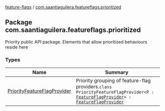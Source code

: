 [feature-flags](../index.md) / [com.saantiaguilera.featureflags.prioritized](./index.md)

## Package com.saantiaguilera.featureflags.prioritized

Priority public API package. Elements that allow prioritized behaviours reside here

### Types

| Name | Summary |
|---|---|
| [PriorityFeatureFlagProvider](-priority-feature-flag-provider/index.md) | Priority grouping of feature-flag providers.`class PriorityFeatureFlagProvider<P : `[`FeatureFlagProvider`](../com.saantiaguilera.featureflags/-feature-flag-provider/index.md)`> : `[`FeatureFlagProvider`](../com.saantiaguilera.featureflags/-feature-flag-provider/index.md) |
